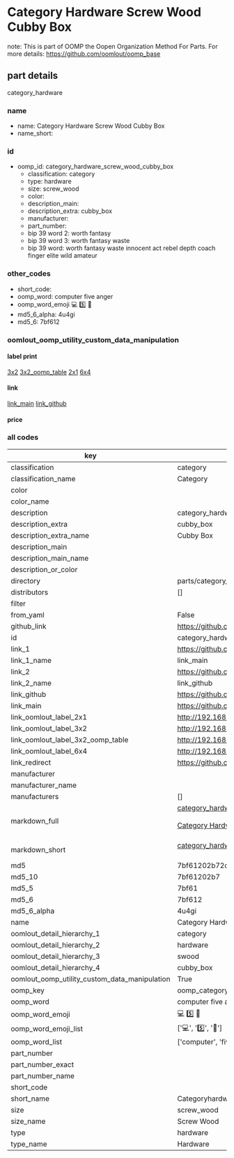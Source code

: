 # Category Hardware Screw Wood Cubby Box  

note: This is part of OOMP the Oopen Organization Method For Parts. For more details: https://github.com/oomlout/oomp_base

##  part details
  



category_hardware



### name
* name: Category Hardware Screw Wood Cubby Box
* name_short: 
### id
* oomp_id: category_hardware_screw_wood_cubby_box
  * classification: category
  * type: hardware
  * size: screw_wood
  * color: 
  * description_main: 
  * description_extra: cubby_box
  * manufacturer: 
  * part_number: 
  * bip 39 word 2: worth fantasy
  * bip 39 word 3: worth fantasy waste
  * bip 39 word: worth fantasy waste innocent act rebel depth coach finger elite wild amateur

### other_codes
* short_code: 
* oomp_word: computer five anger
* oomp_word_emoji :computer: :five: :anger:
* md5_6_alpha: 4u4gi
* md5_6: 7bf612






### oomlout_oomp_utility_custom_data_manipulation
#### label print
[3x2](http://192.168.1.245:1112/?label=oomp%204u4gi)
[3x2_oomp_table](http://192.168.1.108:1112/?label=oomp%204u4gi)
[2x1](http://192.168.1.242:1112/?label=oomp%204u4gi)
[6x4](http://192.168.1.55:1112/?label=oomp%204u4gi)    

#### link

[link_main](https://github.com/oomlout/oomlout_oomp_version_1_messy/tree/main/parts/category_hardware_screw_wood_cubby_box) [link_github](https://github.com/oomlout/oomlout_oomp_version_1_messy/tree/main/parts/category_hardware_screw_wood_cubby_box)                             

#### price







### all codes 
| key | value |  
| --- | --- |  
| classification | category |  
| classification_name | Category |  
| color |  |  
| color_name |  |  
| description | category_hardware |  
| description_extra | cubby_box |  
| description_extra_name | Cubby Box |  
| description_main |  |  
| description_main_name |  |  
| description_or_color |   |  
| directory | parts/category_hardware_screw_wood_cubby_box |  
| distributors | [] |  
| filter |  |  
| from_yaml | False |  
| github_link | https://github.com/oomlout/oomlout_oomp_part_src/tree/main/parts/category_hardware_screw_wood_cubby_box |  
| id | category_hardware_screw_wood_cubby_box |  
| link_1 | https://github.com/oomlout/oomlout_oomp_version_1_messy/tree/main/parts/category_hardware_screw_wood_cubby_box |  
| link_1_name | link_main |  
| link_2 | https://github.com/oomlout/oomlout_oomp_version_1_messy/tree/main/parts/category_hardware_screw_wood_cubby_box |  
| link_2_name | link_github |  
| link_github | https://github.com/oomlout/oomlout_oomp_version_1_messy/tree/main/parts/category_hardware_screw_wood_cubby_box |  
| link_main | https://github.com/oomlout/oomlout_oomp_version_1_messy/tree/main/parts/category_hardware_screw_wood_cubby_box |  
| link_oomlout_label_2x1 | http://192.168.1.242:1112/?label=oomp%204u4gi |  
| link_oomlout_label_3x2 | http://192.168.1.245:1112/?label=oomp%204u4gi |  
| link_oomlout_label_3x2_oomp_table | http://192.168.1.108:1112/?label=oomp%204u4gi |  
| link_oomlout_label_6x4 | http://192.168.1.55:1112/?label=oomp%204u4gi |  
| link_redirect | https://github.com/oomlout/oomlout_oomp_version_1_messy/tree/main/parts/category_hardware_screw_wood_cubby_box |  
| manufacturer |  |  
| manufacturer_name |  |  
| manufacturers | [] |  
| markdown_full | [category_hardware_screw_wood_cubby_box](none)<br>[](none)<br>[Category Hardware Screw Wood Cubby Box](none)<br><br> |  
| markdown_short | [category_hardware_screw_wood_cubby_box](none)<br><br> |  
| md5 | 7bf61202b72ca766cc813749ef54c7ef |  
| md5_10 | 7bf61202b7 |  
| md5_5 | 7bf61 |  
| md5_6 | 7bf612 |  
| md5_6_alpha | 4u4gi |  
| name | Category Hardware Screw Wood Cubby Box |  
| oomlout_detail_hierarchy_1 | category |  
| oomlout_detail_hierarchy_2 | hardware |  
| oomlout_detail_hierarchy_3 | swood |  
| oomlout_detail_hierarchy_4 | cubby_box |  
| oomlout_oomp_utility_custom_data_manipulation | True |  
| oomp_key | oomp_category_hardware_screw_wood_cubby_box |  
| oomp_word | computer five anger |  
| oomp_word_emoji | :computer: :five: :anger: |  
| oomp_word_emoji_list | [':computer:', ':five:', ':anger:'] |  
| oomp_word_list | ['computer', 'five', 'anger'] |  
| part_number |  |  
| part_number_exact |  |  
| part_number_name |  |  
| short_code |  |  
| short_name | Categoryhardware |  
| size | screw_wood |  
| size_name | Screw Wood |  
| type | hardware |  
| type_name | Hardware |  
